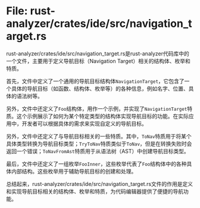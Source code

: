 # File: rust-analyzer/crates/ide/src/navigation_target.rs

rust-analyzer/crates/ide/src/navigation_target.rs是rust-analyzer代码库中的一个文件，主要用于定义导航目标（Navigation Target）相关的结构体、枚举和特质。

首先，文件中定义了一个通用的导航目标结构体`NavigationTarget`，它包含了一个具体的导航目标（如函数、结构体、枚举等）的各种信息，例如名字、位置、具体的语法树等。

另外，文件中还定义了`Foo`结构体，用作一个示例，并实现了`NavigationTarget`特质。这个示例展示了如何为某个特定类型的结构体实现导航目标的功能。在实际应用中，开发者可以根据具体的需求来实现自定义的导航目标。

另外，文件中还定义了与导航目标相关的一些特质。其中，`ToNav`特质用于将某个具体类型转换为导航目标类型；`TryToNav`特质类似于`ToNav`，但是在转换失败时会返回一个错误；`ToNavFromAst`特质用于从语法树（AST）中创建导航目标类型。

最后，文件中还定义了一组枚举`FooInner`，这些枚举代表了`Foo`结构体中的各种具体内部结构。这些枚举用于辅助导航目标的创建和处理。

总结起来，rust-analyzer/crates/ide/src/navigation_target.rs文件的作用是定义和实现导航目标相关的结构体、枚举和特质，为代码编辑器提供了便捷的导航功能。

